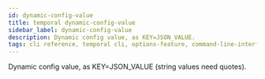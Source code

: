 ```yaml
---
id: dynamic-config-value
title: temporal dynamic-config-value
sidebar_label: dynamic-config-value
description: Dynamic config value, as KEY=JSON_VALUE.
tags: cli reference, temporal cli, options-feature, command-line-interface-cli, configuration
---
```


Dynamic config value, as KEY=JSON_VALUE (string values need quotes).
